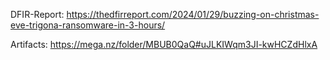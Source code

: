 DFIR-Report: https://thedfirreport.com/2024/01/29/buzzing-on-christmas-eve-trigona-ransomware-in-3-hours/

Artifacts: https://mega.nz/folder/MBUB0QaQ#uJLKIWqm3JI-kwHCZdHlxA
